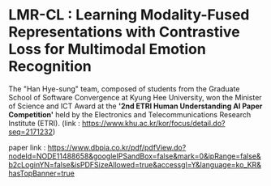# LMR-CL : Learning Modality-Fused Representations with Contrastive Loss for Multimodal Emotion Recognition 


The "Han Hye-sung" team, composed of students from the Graduate School of Software Convergence at Kyung Hee University, won the Minister of Science and ICT Award at the **'2nd ETRI Human Understanding AI Paper Competition'** held by the Electronics and Telecommunications Research Institute (ETRI). 
(link : https://www.khu.ac.kr/kor/focus/detail.do?seq=2171232)


paper link : https://www.dbpia.co.kr/pdf/pdfView.do?nodeId=NODE11488658&googleIPSandBox=false&mark=0&ipRange=false&b2cLoginYN=false&isPDFSizeAllowed=true&accessgl=Y&language=ko_KR&hasTopBanner=true


